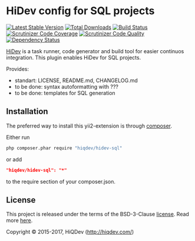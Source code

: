 # HiDev config for SQL projects

[![Latest Stable Version](https://poser.pugx.org/hiqdev/hidev-sql/v/stable)](https://packagist.org/packages/hiqdev/hidev-sql)
[![Total Downloads](https://poser.pugx.org/hiqdev/hidev-sql/downloads)](https://packagist.org/packages/hiqdev/hidev-sql)
[![Build Status](https://img.shields.io/travis/hiqdev/hidev-sql.svg)](https://travis-ci.org/hiqdev/hidev-sql)
[![Scrutinizer Code Coverage](https://img.shields.io/scrutinizer/coverage/g/hiqdev/hidev-sql.svg)](https://scrutinizer-ci.com/g/hiqdev/hidev-sql/)
[![Scrutinizer Code Quality](https://img.shields.io/scrutinizer/g/hiqdev/hidev-sql.svg)](https://scrutinizer-ci.com/g/hiqdev/hidev-sql/)
[![Dependency Status](https://www.versioneye.com/php/hiqdev:hidev-sql/dev-master/badge.svg)](https://www.versioneye.com/php/hiqdev:hidev-sql/dev-master)

[HiDev](https://github.com/hiqdev/hidev) is a task runner, code generator and build tool for easier continuos integration.
This plugin enables HiDev for SQL projects.

Provides:
- standart: LICENSE, README.md, CHANGELOG.md
- to be done: syntax autoformatting with ???
- to be done: templates for SQL generation

## Installation

The preferred way to install this yii2-extension is through [composer](http://getcomposer.org/download/).

Either run

```sh
php composer.phar require "hiqdev/hidev-sql"
```

or add

```json
"hiqdev/hidev-sql": "*"
```

to the require section of your composer.json.

## License

This project is released under the terms of the BSD-3-Clause [license](LICENSE).
Read more [here](http://choosealicense.com/licenses/bsd-3-clause).

Copyright © 2015-2017, HiQDev (http://hiqdev.com/)
